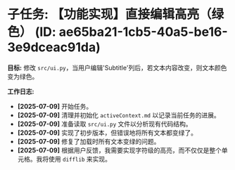 # 子任务: 【功能实现】直接编辑高亮（绿色） (ID: ae65ba21-1cb5-40a5-be16-3e9dceac91da)

**目标:** 修改 `src/ui.py`，当用户编辑'Subtitle'列后，若文本内容改变，则文本颜色变为绿色。

**工作日志:**

*   **[2025-07-09]** 开始任务。
*   **[2025-07-09]** 清理并初始化 `activeContext.md` 以记录当前任务的进展。
*   **[2025-07-09]** 准备读取 `src/ui.py` 文件以分析现有代码结构。
*   **[2025-07-09]** 实现了初步版本，但错误地将所有文本都变绿了。
*   **[2025-07-09]** 修复了加载时所有文本变绿的问题。
*   **[2025-07-09]** 根据用户反馈，我需要实现字符级的高亮，而不仅仅是整个单元格。我将使用 `difflib` 来实现。
